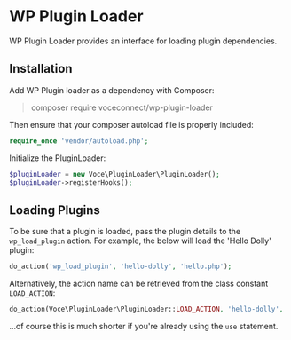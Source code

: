 # WP Plugin Loader

WP Plugin Loader provides an interface for loading plugin dependencies.

## Installation
Add WP Plugin loader as a dependency with Composer:
> composer require voceconnect/wp-plugin-loader

Then ensure that your composer autoload file is properly included:

```php
require_once 'vendor/autoload.php';
```

Initialize the PluginLoader:

```php
$pluginLoader = new Voce\PluginLoader\PluginLoader();
$pluginLoader->registerHooks();
```

## Loading Plugins
To be sure that a plugin is loaded, pass the plugin details to the `wp_load_plugin` action.  For example, the below will load the 'Hello Dolly' plugin:

```php
do_action('wp_load_plugin', 'hello-dolly', 'hello.php');
```

Alternatively, the action name can be retrieved from the class constant `LOAD_ACTION`:

```php
do_action(Voce\PluginLoader\PluginLoader::LOAD_ACTION, 'hello-dolly', 'hello.php');
```

...of course this is much shorter if you're already using the `use` statement.